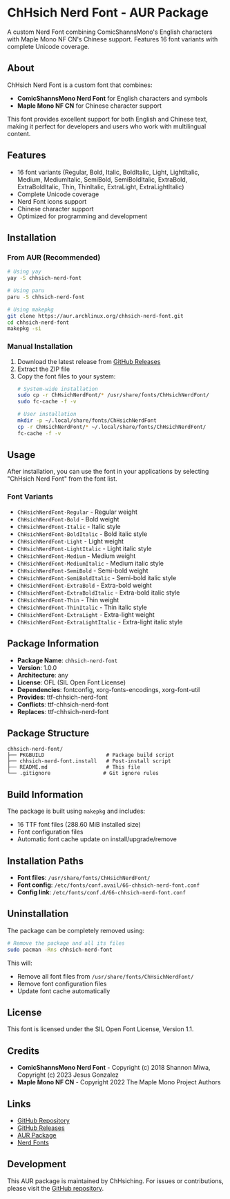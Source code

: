 # ChHsich Nerd Font - AUR Package

A custom Nerd Font combining ComicShannsMono's English characters with Maple Mono NF CN's Chinese support. Features 16 font variants with complete Unicode coverage.

## About

ChHsich Nerd Font is a custom font that combines:
- **ComicShannsMono Nerd Font** for English characters and symbols
- **Maple Mono NF CN** for Chinese character support

This font provides excellent support for both English and Chinese text, making it perfect for developers and users who work with multilingual content.

## Features

- 16 font variants (Regular, Bold, Italic, BoldItalic, Light, LightItalic, Medium, MediumItalic, SemiBold, SemiBoldItalic, ExtraBold, ExtraBoldItalic, Thin, ThinItalic, ExtraLight, ExtraLightItalic)
- Complete Unicode coverage
- Nerd Font icons support
- Chinese character support
- Optimized for programming and development

## Installation

### From AUR (Recommended)

```bash
# Using yay
yay -S chhsich-nerd-font

# Using paru
paru -S chhsich-nerd-font

# Using makepkg
git clone https://aur.archlinux.org/chhsich-nerd-font.git
cd chhsich-nerd-font
makepkg -si
```

### Manual Installation

1. Download the latest release from [GitHub Releases](https://github.com/ChHsiching/chhsich-nerd-font/releases)
2. Extract the ZIP file
3. Copy the font files to your system:
   ```bash
   # System-wide installation
   sudo cp -r ChHsichNerdFont/* /usr/share/fonts/ChHsichNerdFont/
   sudo fc-cache -f -v
   
   # User installation
   mkdir -p ~/.local/share/fonts/ChHsichNerdFont
   cp -r ChHsichNerdFont/* ~/.local/share/fonts/ChHsichNerdFont/
   fc-cache -f -v
   ```

## Usage

After installation, you can use the font in your applications by selecting "ChHsich Nerd Font" from the font list.

### Font Variants

- `ChHsichNerdFont-Regular` - Regular weight
- `ChHsichNerdFont-Bold` - Bold weight
- `ChHsichNerdFont-Italic` - Italic style
- `ChHsichNerdFont-BoldItalic` - Bold italic style
- `ChHsichNerdFont-Light` - Light weight
- `ChHsichNerdFont-LightItalic` - Light italic style
- `ChHsichNerdFont-Medium` - Medium weight
- `ChHsichNerdFont-MediumItalic` - Medium italic style
- `ChHsichNerdFont-SemiBold` - Semi-bold weight
- `ChHsichNerdFont-SemiBoldItalic` - Semi-bold italic style
- `ChHsichNerdFont-ExtraBold` - Extra-bold weight
- `ChHsichNerdFont-ExtraBoldItalic` - Extra-bold italic style
- `ChHsichNerdFont-Thin` - Thin weight
- `ChHsichNerdFont-ThinItalic` - Thin italic style
- `ChHsichNerdFont-ExtraLight` - Extra-light weight
- `ChHsichNerdFont-ExtraLightItalic` - Extra-light italic style

## Package Information

- **Package Name**: `chhsich-nerd-font`
- **Version**: 1.0.0
- **Architecture**: any
- **License**: OFL (SIL Open Font License)
- **Dependencies**: fontconfig, xorg-fonts-encodings, xorg-font-util
- **Provides**: ttf-chhsich-nerd-font
- **Conflicts**: ttf-chhsich-nerd-font
- **Replaces**: ttf-chhsich-nerd-font

## Package Structure

```
chhsich-nerd-font/
├── PKGBUILD                    # Package build script
├── chhsich-nerd-font.install   # Post-install script
├── README.md                   # This file
└── .gitignore                 # Git ignore rules
```

## Build Information

The package is built using `makepkg` and includes:

- 16 TTF font files (288.60 MiB installed size)
- Font configuration files
- Automatic font cache update on install/upgrade/remove

## Installation Paths

- **Font files**: `/usr/share/fonts/ChHsichNerdFont/`
- **Font config**: `/etc/fonts/conf.avail/66-chhsich-nerd-font.conf`
- **Config link**: `/etc/fonts/conf.d/66-chhsich-nerd-font.conf`

## Uninstallation

The package can be completely removed using:

```bash
# Remove the package and all its files
sudo pacman -Rns chhsich-nerd-font
```

This will:
- Remove all font files from `/usr/share/fonts/ChHsichNerdFont/`
- Remove font configuration files
- Update font cache automatically

## License

This font is licensed under the SIL Open Font License, Version 1.1.

## Credits

- **ComicShannsMono Nerd Font** - Copyright (c) 2018 Shannon Miwa, Copyright (c) 2023 Jesus Gonzalez
- **Maple Mono NF CN** - Copyright 2022 The Maple Mono Project Authors

## Links

- [GitHub Repository](https://github.com/ChHsiching/chhsich-nerd-font)
- [GitHub Releases](https://github.com/ChHsiching/chhsich-nerd-font/releases)
- [AUR Package](https://aur.archlinux.org/packages/chhsich-nerd-font)
- [Nerd Fonts](https://www.nerdfonts.com/)

## Development

This AUR package is maintained by ChHsiching. For issues or contributions, please visit the [GitHub repository](https://github.com/ChHsiching/chhsich-nerd-font). 